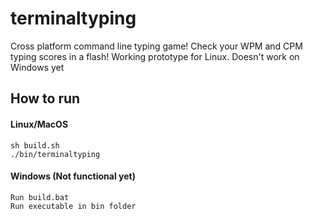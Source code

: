 # terminaltyping

Cross platform command line typing game! Check your WPM and CPM typing scores in a flash! Working prototype for Linux. Doesn't work on Windows yet  

## How to run

#### Linux/MacOS
```
sh build.sh
./bin/terminaltyping
```

#### Windows (Not functional yet)
```
Run build.bat 
Run executable in bin folder
```



